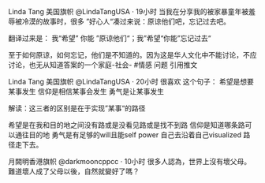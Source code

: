 Linda Tang 美国旗帜
@LindaTangUSA
·
19小时
当我在分享我的被家暴童年被羞辱被冷漠的故事时，很多 ”好心人“凑过来说：原谅他们吧，忘记过去吧。

翻译过来是：
  我“希望” 你能 ”原谅他们“；我”希望“你能”忘记过去“

至于如何原谅，如何忘记，他们是不知道的。因为这是华人文化中不能讨论，不应讨论，也无从知道答案的一个家庭-社会- #情感 问题
引用推文

Linda Tang 美国旗帜
@LindaTangUSA
 · 20小时
很喜欢 这个句子：
希望是想要某事发生
信仰是相信某事会发生
勇气是让某事发生

解读：这三者的区别是在于实现”某事“的路径

希望是在我和目的地之间没有路或是没看见路或是找不到路
信仰是知道哪条路可以通往目的地
勇气是有足够的will且能self power 自己去沿着自己visualized 路径走下去。

月闕明香港旗帜
@darkmooncppcc
·
10小时
很多人認為，世界上沒有壞父母。
難道壞人成了父母以後，自然就變好了嗎？
